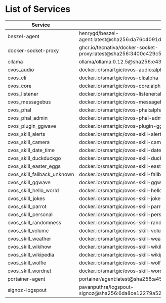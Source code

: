 # List of Services



| Service | Image |
| --- | --- |
| beszel-agent | henrygd/beszel-agent:latest@sha256:da76c4091dc5a1504d53df6e9b880ce3f5fe3adf369656fcf4f300970a4452e8 |
| docker-socket-proxy | ghcr.io/tecnativa/docker-socket-proxy:latest@sha256:3400c429c5f9e1b21d62130fb93b16e2e772d4fb7695bd52fc2b743800b9fe9e |
| ollama | ollama/ollama:0.12.5@sha256:e43c26d2d1ebc726bc932166d2979086310b2f9c5ccd64fb06b55d1ea2c4f2cc |
| ovos_audio | docker.io/smartgic/ovos-audio:alpha |
| ovos_cli | docker.io/smartgic/ovos-cli:alpha |
| ovos_core | docker.io/smartgic/ovos-core:alpha |
| ovos_listener | docker.io/smartgic/ovos-listener:alpha |
| ovos_messagebus | docker.io/smartgic/ovos-messagebus:alpha |
| ovos_phal | docker.io/smartgic/ovos-phal:alpha |
| ovos_phal_admin | docker.io/smartgic/ovos-phal-admin:alpha |
| ovos_plugin_ggwave | docker.io/smartgic/ovos-plugin-ggwave:alpha |
| ovos_skill_alerts | docker.io/smartgic/ovos-skill-alerts:alpha |
| ovos_skill_camera | docker.io/smartgic/ovos-skill-camera:alpha |
| ovos_skill_date_time | docker.io/smartgic/ovos-skill-date-time:alpha |
| ovos_skill_duckduckgo | docker.io/smartgic/ovos-skill-duckduckgo:alpha |
| ovos_skill_easter_eggs | docker.io/smartgic/ovos-skill-easter-eggs:alpha |
| ovos_skill_fallback_unknown | docker.io/smartgic/ovos-skill-fallback-unknown:alpha |
| ovos_skill_ggwave | docker.io/smartgic/ovos-skill-ggwave:alpha |
| ovos_skill_hello_world | docker.io/smartgic/ovos-skill-hello-world:alpha |
| ovos_skill_jokes | docker.io/smartgic/ovos-skill-jokes:alpha |
| ovos_skill_parrot | docker.io/smartgic/ovos-skill-parrot:alpha |
| ovos_skill_personal | docker.io/smartgic/ovos-skill-personal:alpha |
| ovos_skill_randomness | docker.io/smartgic/ovos-skill-randomness:alpha |
| ovos_skill_volume | docker.io/smartgic/ovos-skill-volume:alpha |
| ovos_skill_weather | docker.io/smartgic/ovos-skill-weather:alpha |
| ovos_skill_wikihow | docker.io/smartgic/ovos-skill-wikihow:alpha |
| ovos_skill_wikipedia | docker.io/smartgic/ovos-skill-wikipedia:alpha |
| ovos_skill_wolfie | docker.io/smartgic/ovos-skill-wolfie:alpha |
| ovos_skill_wordnet | docker.io/smartgic/ovos-skill-wordnet:alpha |
| portainer-agent | portainer/agent:latest@sha256:a454c023f4b79ae308e372e5a4ab0d37961d6d8ad88fe5945544435203ded198 |
| signoz-logspout | pavanputhra/logspout-signoz@sha256:6da8ce12279a5262de8b2d5c083ce82d4c878c4eab702b4d328afe147ed7553b |

